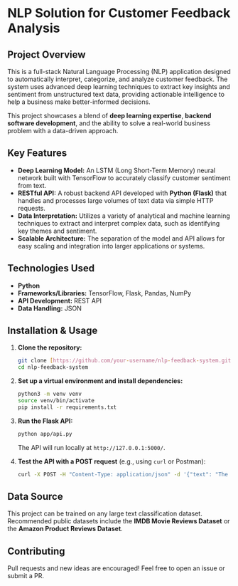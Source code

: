# NLP Solution for Customer Feedback Analysis

## Project Overview

This is a full-stack Natural Language Processing (NLP) application designed to automatically interpret, categorize, and analyze customer feedback. The system uses advanced deep learning techniques to extract key insights and sentiment from unstructured text data, providing actionable intelligence to help a business make better-informed decisions.

This project showcases a blend of **deep learning expertise**, **backend software development**, and the ability to solve a real-world business problem with a data-driven approach.

## Key Features

- **Deep Learning Model:** An LSTM (Long Short-Term Memory) neural network built with TensorFlow to accurately classify customer sentiment from text.
- **RESTful API:** A robust backend API developed with **Python (Flask)** that handles and processes large volumes of text data via simple HTTP requests.
- **Data Interpretation:** Utilizes a variety of analytical and machine learning techniques to extract and interpret complex data, such as identifying key themes and sentiment.
- **Scalable Architecture:** The separation of the model and API allows for easy scaling and integration into larger applications or systems.

## Technologies Used

- **Python**
- **Frameworks/Libraries:** TensorFlow, Flask, Pandas, NumPy
- **API Development:** REST API
- **Data Handling:** JSON

## Installation & Usage

1.  **Clone the repository:**
    ```bash
    git clone [https://github.com/your-username/nlp-feedback-system.git](https://github.com/your-username/nlp-feedback-system.git)
    cd nlp-feedback-system
    ```

2.  **Set up a virtual environment and install dependencies:**
    ```bash
    python3 -m venv venv
    source venv/bin/activate
    pip install -r requirements.txt
    ```

3.  **Run the Flask API:**
    ```bash
    python app/api.py
    ```
    The API will run locally at `http://127.0.0.1:5000/`.

4.  **Test the API with a POST request** (e.g., using `curl` or Postman):
    ```bash
    curl -X POST -H "Content-Type: application/json" -d '{"text": "The product is great, but the customer service was a bit slow."}' [http://127.0.0.1:5000/predict_sentiment](http://127.0.0.1:5000/predict_sentiment)
    ```

## Data Source

This project can be trained on any large text classification dataset. Recommended public datasets include the **IMDB Movie Reviews Dataset** or the **Amazon Product Reviews Dataset**.

## Contributing

Pull requests and new ideas are encouraged! Feel free to open an issue or submit a PR.
